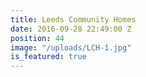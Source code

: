```yaml
---
title: Leeds Community Homes
date: 2016-09-28 22:49:00 Z
position: 44
image: "/uploads/LCH-1.jpg"
is_featured: true
---
```


